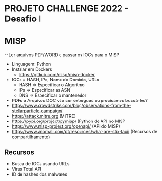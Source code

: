 # PROJETO CHALLENGE 2022 - Desafio I


# MISP

--Ler arquivos PDF/WORD e passar os IOCs para o MISP

- Linguagem: Python
- Instalar em Dockers
	- https://github.com/misp/misp-docker
- IOCs = HASH, IPs, Nome de Domínio, URLs
	- HASH => Especificar o Algoritmo
	- IPs => Especificar as ASN
	- DNS => Especificar o mantenedor
- PDFs e Arquivos DOC vão ser entregues ou precisamos buscá-los?
- https://www.crowdstrike.com/blog/observations-from-the-stellarparticle-campaign/
- https://attack.mitre.org (MITRE)
- https://pypi.org/project/pymisp/ (Python de API no MISP
- https://www.misp-project.org/openapi/ (API do MISP)
- https://www.anomali.com/pt/resources/what-are-stix-taxii (Recursos de compartilhamento)

## Recursos

- Busca de IOCs usando URLs
- Virus Total API
- ID de hashes dos malwares
